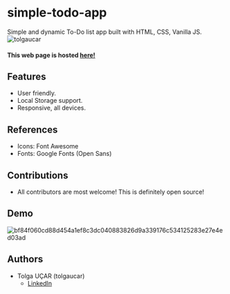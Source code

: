 # simple-todo-app
Simple and dynamic To-Do list app built with HTML, CSS, Vanilla JS.
![tolgaucar](https://user-images.githubusercontent.com/53059811/144953073-23fd8c2e-ce4f-4956-bbbe-05dabbf7f267.png)

#### This web page is hosted [here!](https://tolgatodoapp.netlify.app)

## Features
- User friendly.
- Local Storage support.
- Responsive, all devices.

## References
- Icons: Font Awesome
- Fonts: Google Fonts (Open Sans)

## Contributions
- All contributors are most welcome! This is definitely open source!

## Demo
![bf84f060cd88d454a1ef8c3dc040883826d9a339176c534125283e27e4ed03ad](https://user-images.githubusercontent.com/53059811/144954949-5d03a7fa-e774-408e-9de3-514997945a29.gif)

## Authors

* Tolga UÇAR (tolgaucar)
  - [LinkedIn](https://www.linkedin.com/in/tolgauc)
